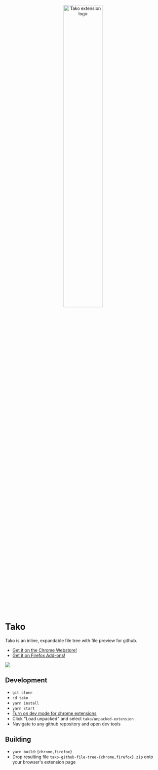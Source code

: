 <div style="text-align:center;">
  <img width="50%" src="media/logo.png" alt="Tako extension logo" />
</div>

# Tako

Tako is an inline, expandable file tree with file preview for github.

- [Get it on the Chrome Webstore!](https://chrome.google.com/webstore/detail/tako-%E2%80%94-github-file-tree/fdmdpnmffpjdkjaapcbdnkhnidhgoabe)
- [Get it on Firefox Add-ons!](https://addons.mozilla.org/en-US/firefox/addon/tako-github-file-tree/)

![](media/screenshot.png)

## Development

- `git clone`
- `cd tako`
- `yarn install`
- `yarn start`
- [Turn on dev mode for chrome extensions](https://developer.chrome.com/extensions/faq#faq-dev-01)
- Click "Load unpacked" and select `tako/unpacked-extension`
- Navigate to any github repository and open dev tools

## Building

- `yarn build:{chrome,firefox}`
- Drop resulting file `tako-github-file-tree-{chrome,firefox}.zip` onto your browser's extension page
